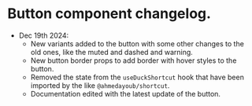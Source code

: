 # Button component changelog.

- Dec 19th 2024:
  - New variants added to the button with some other changes to the old ones, like the muted and
    dashed and warning.
  - New button border props to add border with hover styles to the button.
  - Removed the state from the `useDuckShortcut` hook that have been imported by the like
    `@ahmedayoub/shortcut`.
  - Documentation edited with the latest update of the button.
